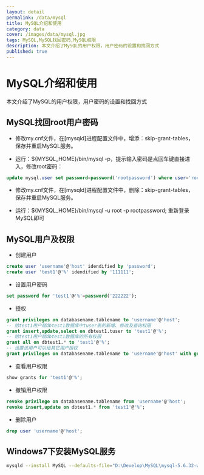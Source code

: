 ```yaml
---
layout: detail
permalink: /data/mysql
title: MySQL介绍和使用
category: data
cover: /images/data/mysql.jpg
tags: MySQL,MySQL找回密码,MySQL权限
description: 本文介绍了MySQL的用户权限，用户密码的设置和找回方式
published: true
---
```

# MySQL介绍和使用

本文介绍了MySQL的用户权限，用户密码的设置和找回方式

## MySQL找回root用户密码

* 修改my.cnf文件，在[mysqld]进程配置文件中，增添：skip-grant-tables，保存并重启MySQL服务。

* 运行：${MYSQL_HOME}/bin/mysql -p，提示输入密码是点回车键直接进入，修改root密码：

```sql
update mysql.user set password=password('rootpassword') where user='root'
```

* 修改my.cnf文件，在[mysqld]进程配置文件中，删除：skip-grant-tables，保存并重启MySQL服务。

* 运行：${MYSQL_HOME}/bin/mysql -u root -p rootpassword; 重新登录MySQL即可

## MySQL用户及权限

* 创建用户

```sql
create user 'username'@'host' idendified by 'password';
create user 'test1'@'%' idendified by '111111';
```

* 设置用户密码

```sql
set password for 'test1'@'%'=password('222222');
```

* 授权

```sql
grant privileges on databasename.tablename to 'username'@'host';
-- 给test1用户赋dbtest1数据库中tuser表的新增、修改及查询权限
grant insert,update,select on dbtest1.tuser to 'test1'@'%';
-- 给test1用户赋dbtest1数据库的所有权限
grant all on dbtest1.* to 'test1'@'%';
-- 设置该用户可以给其它用户授权
grant privileges on databasename.tablename to 'username'@'host' with grant option;
```

* 查看用户权限

```sql
show grants for 'test1'@'%';
```

* 撤销用户权限

```sql
revoke privilege on databasename.tablename from 'username'@'host';
revoke insert,update on dbtest1.* from 'test1'@'%';
```

* 删除用户

```sql
drop user 'username'@'host';
```

## Windows7下安装MySQL服务

```bash
mysqld --install MySQL --defaults-file="D:\Develop\MySQL\mysql-5.6.32-winx64\my.ini"
```
